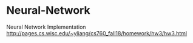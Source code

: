 # Neural-Network
Neural Network Implementation
http://pages.cs.wisc.edu/~yliang/cs760_fall18/homework/hw3/hw3.html
